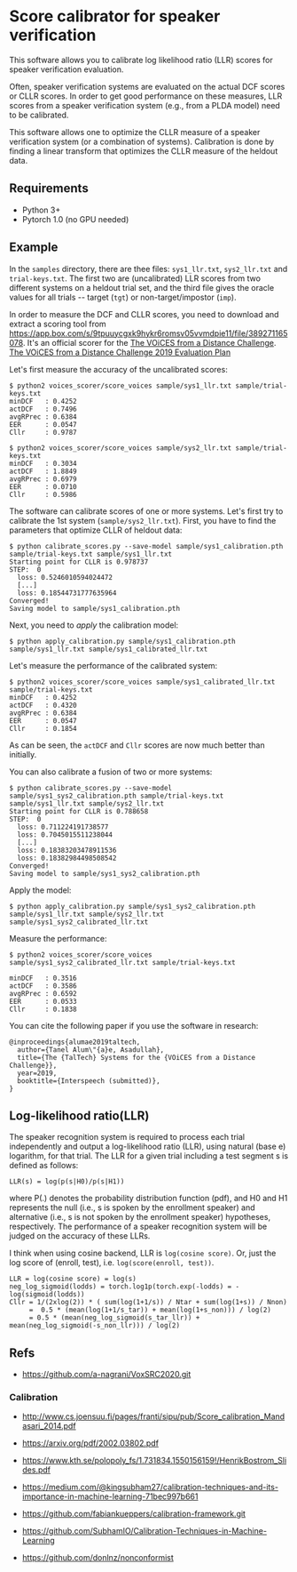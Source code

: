 # Score calibrator for speaker verification

This software allows you to calibrate log likelihood ratio (LLR) scores 
for speaker verification evaluation.

Often, speaker verification systems are evaluated on the actual DCF scores
or CLLR scores. In order to get good performance on these measures, LLR
scores from a speaker verification system (e.g., from a PLDA model) need
to be calibrated.

This software allows one to optimize the CLLR measure of a speaker 
verification system (or a combination of systems). 
Calibration is done by finding a linear transform
that optimizes the CLLR measure of the heldout data. 

## Requirements

  * Python 3+
  * Pytorch 1.0 (no GPU needed)

## Example

In the `samples`  directory, there are thee files: `sys1_llr.txt`,
`sys2_llr.txt` and `trial-keys.txt`. The first two are (uncalibrated)
LLR scores from two different systems on a heldout trial set, and the third file
gives the oracle values for all trials -- target (`tgt`) or non-target/impostor (`imp`).

In order to measure the DCF and CLLR scores, you need to download and extract a scoring tool
from https://app.box.com/s/9tpuuycgxk9hykr6romsv05vvmdpie11/file/389271165078.
It's an official scorer for the [The VOiCES from a Distance Challenge](https://voices18.github.io/Interspeech2019_SpecialSession/).
[The VOiCES from a Distance Challenge 2019 Evaluation Plan](https://arxiv.org/pdf/1902.10828.pdf)

Let's first measure the accuracy of the uncalibrated scores:

    $ python2 voices_scorer/score_voices sample/sys1_llr.txt sample/trial-keys.txt                 
    minDCF   : 0.4252
    actDCF   : 0.7496
    avgRPrec : 0.6384
    EER      : 0.0547
    Cllr     : 0.9787

    $ python2 voices_scorer/score_voices sample/sys2_llr.txt sample/trial-keys.txt                 
    minDCF   : 0.3034
    actDCF   : 1.8849
    avgRPrec : 0.6979
    EER      : 0.0710
    Cllr     : 0.5986

The software can calibrate scores of one or more systems. Let's first try
to calibrate the 1st system (`sample/sys2_llr.txt`). First, you have to find
the parameters that optimize CLLR of heldout data:

    $ python calibrate_scores.py --save-model sample/sys1_calibration.pth sample/trial-keys.txt sample/sys1_llr.txt                                                           
    Starting point for CLLR is 0.978737
    STEP:  0
      loss: 0.5246010594024472
      [...]
      loss: 0.18544731777635964
    Converged!
    Saving model to sample/sys1_calibration.pth
    
Next, you need to *apply* the calibration model:

    $ python apply_calibration.py sample/sys1_calibration.pth sample/sys1_llr.txt sample/sys1_calibrated_llr.txt
    
Let's measure the performance of the calibrated system:

    $ python2 voices_scorer/score_voices sample/sys1_calibrated_llr.txt sample/trial-keys.txt      
    minDCF   : 0.4252
    actDCF   : 0.4320
    avgRPrec : 0.6384
    EER      : 0.0547
    Cllr     : 0.1854

As can be seen, the `actDCF` and `Cllr` scores are now much better than initially.

You can also calibrate a fusion of two or more systems:

    $ python calibrate_scores.py --save-model sample/sys1_sys2_calibration.pth sample/trial-keys.txt sample/sys1_llr.txt sample/sys2_llr.txt                                 
    Starting point for CLLR is 0.788658
    STEP:  0
      loss: 0.711224191738577
      loss: 0.7045015511238044
      [...]
      loss: 0.18383203478911536
      loss: 0.18382984498508542
    Converged!
    Saving model to sample/sys1_sys2_calibration.pth

Apply the model:

    $ python apply_calibration.py sample/sys1_sys2_calibration.pth sample/sys1_llr.txt sample/sys2_llr.txt sample/sys1_sys2_calibrated_llr.txt 
    
Measure the performance:

    $ python2 voices_scorer/score_voices sample/sys1_sys2_calibrated_llr.txt sample/trial-keys.txt 
     
    minDCF   : 0.3516
    actDCF   : 0.3586
    avgRPrec : 0.6592
    EER      : 0.0533
    Cllr     : 0.1838


You can cite the following paper if you use the software in research:

    @inproceedings{alumae2019taltech,
      author={Tanel Alum\"{a}e, Asadullah},
      title={The {TalTech} Systems for the {VOiCES from a Distance Challenge}},
      year=2019,
      booktitle={Interspeech (submitted)},
    }

## Log-likelihood ratio(LLR)
The speaker recognition system is required to process each trial independently and output a log-likelihood ratio (LLR), using natural (base e) logarithm, for that trial. The LLR for a given trial including a test
segment s is defined as follows:

`LLR(s) = log(p(s|H0)/p(s|H1))` 

where P(.) denotes the probability distribution function
(pdf), and H0 and H1 represents the null (i.e., s is spoken by the
enrollment speaker) and alternative (i.e., s is not spoken by the
enrollment speaker) hypotheses, respectively. The performance
of a speaker recognition system will be judged on the accuracy
of these LLRs.

I think when using cosine backend, LLR is `log(cosine score)`. Or, just the log score of (enroll, test), i.e. `log(score(enroll, test))`. 

```
LLR = log(cosine score) = log(s)
neg_log_sigmoid(lodds) = torch.log1p(torch.exp(-lodds) = -log(sigmoid(lodds))
Cllr = 1/(2xlog(2)) * ( sum(log(1+1/s)) / Ntar + sum(log(1+s)) / Nnon)
     =  0.5 * (mean(log(1+1/s_tar)) + mean(log(1+s_non))) / log(2)
     = 0.5 * (mean(neg_log_sigmoid(s_tar_llr)) + mean(neg_log_sigmoid(-s_non_llr))) / log(2)
```

## Refs
* https://github.com/a-nagrani/VoxSRC2020.git

### Calibration
* http://www.cs.joensuu.fi/pages/franti/sipu/pub/Score_calibration_Mandasari_2014.pdf
* https://arxiv.org/pdf/2002.03802.pdf
* https://www.kth.se/polopoly_fs/1.731834.1550156159!/HenrikBostrom_Slides.pdf
* https://medium.com/@kingsubham27/calibration-techniques-and-its-importance-in-machine-learning-71bec997b661

* https://github.com/fabiankueppers/calibration-framework.git
* https://github.com/SubhamIO/Calibration-Techniques-in-Machine-Learning
* https://github.com/donlnz/nonconformist
